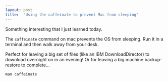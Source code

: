 ```yaml
---
layout: post
title:  "Using the caffeinate to prevent Mac from sleeping"
---
```


Something interesting that I just learned today.

The `caffeinate` command on mac prevents the OS from sleeping. Run it in a terminal and then walk away from your desk.

Perfect for leaving a big set of files (like an IBM DownloadDirector) to download overnight on in an evening!
Or for leaving a big machine backup-restore to complete...

```
man caffeinate
```